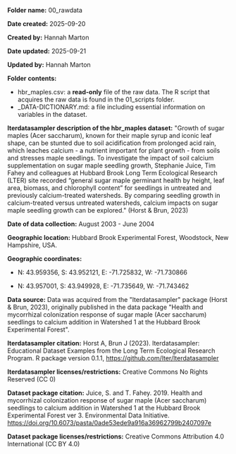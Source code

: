 **Folder name:** 00_rawdata

**Date created:** 2025-09-20

**Created by:** Hannah Marton

**Date updated:** 2025-09-21

**Updated by:** Hannah Marton

**Folder contents:**

-   hbr_maples.csv: a **read-only** file of the raw data. The R script that acquires the raw data is found in the 01_scripts folder.
-   \_DATA-DICTIONARY.md: a file including essential information on variables in the dataset.

**lterdatasampler description of the hbr_maples dataset:** "Growth of sugar maples (Acer saccharum), known for their maple syrup and iconic leaf shape, can be stunted due to soil acidification from prolonged acid rain, which leaches calcium - a nutrient important for plant growth - from soils and stresses maple seedlings. To investigate the impact of soil calcium supplementation on sugar maple seedling growth, Stephanie Juice, Tim Fahey and colleagues at Hubbard Brook Long Term Ecological Research (LTER) site recorded “general sugar maple germinant health by height, leaf area, biomass, and chlorophyll content” for seedlings in untreated and previously calcium-treated watersheds. By comparing seedling growth in calcium-treated versus untreated watersheds, calcium impacts on sugar maple seedling growth can be explored." (Horst & Brun, 2023)

**Date of data collection:** August 2003 - June 2004

**Geographic location:** Hubbard Brook Experimental Forest, Woodstock, New Hampshire, USA.

**Geographic coordinates:**

-   N: 43.959356, S: 43.952121, E: -71.725832, W: -71.730866

-   N: 43.957001, S: 43.949928, E: -71.735649, W: -71.743462

**Data source:** Data was acquired from the "lterdatasampler" package (Horst & Brun, 2023), originally published in the data package "Health and mycorrhizal colonization response of sugar maple (Acer saccharum) seedlings to calcium addition in Watershed 1 at the Hubbard Brook Experimental Forest".

**lterdatasampler citation:** Horst A, Brun J (2023). lterdatasampler: Educational Dataset Examples from the Long Term Ecological Research Program. R package version 0.1.1, <https://github.com/lter/lterdatasampler>

**lterdatasampler licenses/restrictions:** Creative Commons No Rights Reserved (CC 0)

**Dataset package citation:** Juice, S. and T. Fahey. 2019. Health and mycorrhizal colonization response of sugar maple (Acer saccharum) seedlings to calcium addition in Watershed 1 at the Hubbard Brook Experimental Forest ver 3. Environmental Data Initiative. <https://doi.org/10.6073/pasta/0ade53ede9a916a36962799b2407097e>

**Dataset package licenses/restrictions:** Creative Commons Attribution 4.0 International (CC BY 4.0)
